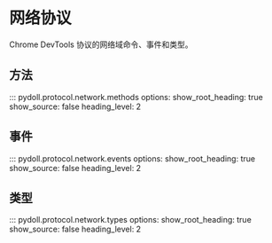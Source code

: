 # 网络协议

Chrome DevTools 协议的网络域命令、事件和类型。

## 方法

::: pydoll.protocol.network.methods
    options:
      show_root_heading: true
      show_source: false
      heading_level: 2

## 事件

::: pydoll.protocol.network.events
    options:
      show_root_heading: true
      show_source: false
      heading_level: 2

## 类型

::: pydoll.protocol.network.types
    options:
      show_root_heading: true
      show_source: false
      heading_level: 2